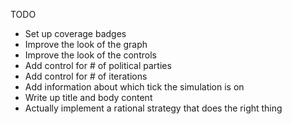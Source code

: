 TODO
- Set up coverage badges
- Improve the look of the graph
- Improve the look of the controls
- Add control for # of political parties
- Add control for # of iterations
- Add information about which tick the simulation is on
- Write up title and body content
- Actually implement a rational strategy that does the right thing
